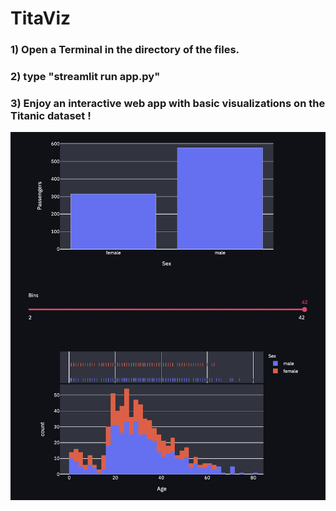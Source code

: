 # TitaViz

### 1) Open a Terminal in the directory of the files.
### 2) type "streamlit run app.py"
### 3) Enjoy an interactive web app with basic visualizations on the Titanic dataset !

![GitHub Logo](/figure.png)

